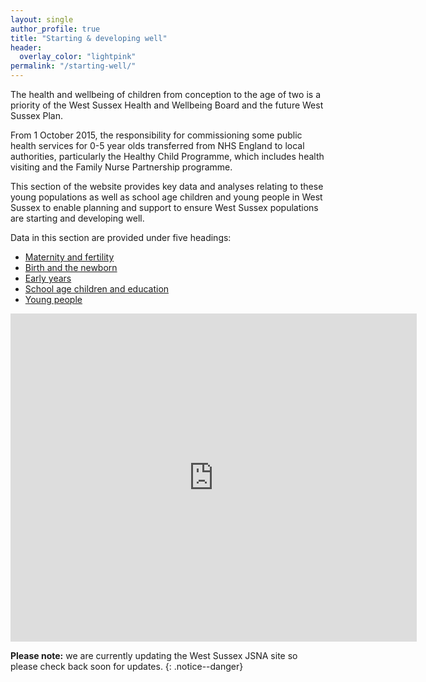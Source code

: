 ```yaml
---
layout: single
author_profile: true
title: "Starting & developing well"
header: 
  overlay_color: "lightpink"
permalink: "/starting-well/"
---
```

The health and wellbeing of children from conception to the age of two is a priority of the West Sussex Health and Wellbeing Board and the future West Sussex Plan.

From 1 October 2015, the responsibility for commissioning some public health services for 0-5 year olds transferred from NHS England to local authorities, particularly the Healthy Child Programme, which includes health visiting and the Family Nurse Partnership programme.

This section of the website provides key data and analyses relating to these young populations as well as school age children and young people in West Sussex to enable planning and support to ensure West Sussex populations are starting and developing well.

Data in this section are provided under five headings:
* [Maternity and fertility](/starting-well/maternity-and-fertility/)
* [Birth and the newborn](/starting-well/birth-and-the-newborn/)
* [Early years](/starting-well/early-years/)
* [School age children and education](/starting-well/education-children/)
* [Young people](/starting-well/young-people/)

<embed src="http://jsna.westsussex.gov.uk/wp-content/uploads/2017/02/CYP-Outcomes-revised-August-2016.pdf" width="650" height="525">

**Please note:** we are currently updating the West Sussex JSNA site so please check back soon for updates.
{: .notice--danger}
